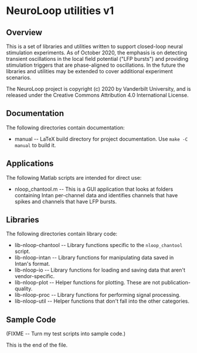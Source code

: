 # NeuroLoop utilities v1

## Overview

This is a set of libraries and utilities written to support closed-loop
neural stimulation experiments. As of October 2020, the emphasis is on
detecting transient oscillations in the local field potential ("LFP bursts")
and providing stimulation triggers that are phase-aligned to oscillations.
In the future the libraries and utilities may be extended to cover additional
experiment scenarios.

The NeuroLoop project is copyright (c) 2020 by Vanderbilt University, and
is released under the Creative Commons Attribution 4.0 International
License.


## Documentation

The following directories contain documentation:

* manual -- LaTeX build directory for project documentation.
Use `make -C manual` to build it.


## Applications

The following Matlab scripts are intended for direct use:

* nloop_chantool.m --
This is a GUI application that looks at folders containing Intan per-channel
data and identifies channels that have spikes and channels that have
LFP bursts.


## Libraries

The following directories contain library code:

* lib-nloop-chantool --
Library functions specific to the `nloop_chantool` script.
* lib-nloop-intan --
Library functions for manipulating data saved in Intan's format.
* lib-nloop-io --
Library functions for loading and saving data that aren't vendor-specific.
* lib-nloop-plot --
Helper functions for plotting. These are not publication-quality.
* lib-nloop-proc --
Library functions for performing signal processing.
* lib-nloop-util --
Helper functions that don't fall into the other categories.


## Sample Code

(FIXME -- Turn my test scripts into sample code.)


This is the end of the file.
